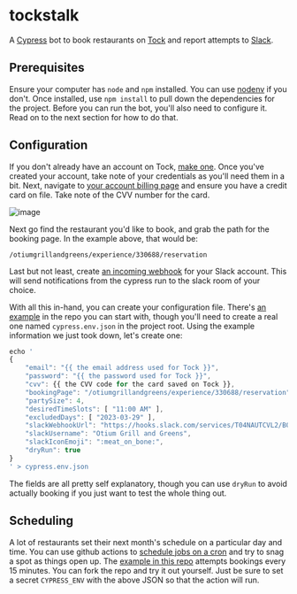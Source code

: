 # tockstalk

A [Cypress](https://docs.cypress.io/guides/overview/why-cypress) bot to book restaurants on [Tock](exploretock.com) and report attempts to [Slack](https://slack.com).

## Prerequisites

Ensure your computer has `node` and `npm` installed. You can use [nodenv](https://github.com/nodenv/nodenv#installation) if you don't. Once installed,
use `npm install` to pull down the dependencies for the project. Before you can run the bot, you'll also need to configure it. Read on to the next section for
how to do that.

## Configuration

If you don't already have an account on Tock, [make one](https://www.exploretock.com/signup). Once you've created your account, take note 
of your credentials as you'll need them in a bit. Next, navigate to [your account billing page](https://www.exploretock.com/profile/account/billing) 
and ensure you have a credit card on file. Take note of the CVV number for the card.

![image](https://user-images.githubusercontent.com/160452/228451227-fe38296a-e545-4bfc-a94c-de605b206e81.png)

Next go find the restaurant you'd like to book, and grab the path for the booking page. In the example above, that would be:

```
/otiumgrillandgreens/experience/330688/reservation
```

Last but not least, create [an incoming webhook](https://api.slack.com/incoming-webhooks) for your Slack account. This will send notifications 
from the cypress run to the slack room of your choice.

With all this in-hand, you can create your configuration file. There's [an example](./cypress.env.example.json) in the repo you can start with, 
though you'll need to create a real one named `cypress.env.json` in the project root. Using the example information we just took down, let's
create one:

```js
echo '
{
	"email": "{{ the email address used for Tock }}",
	"password": "{{ the password used for Tock }}",
	"cvv": {{ the CVV code for the card saved on Tock }},
	"bookingPage": "/otiumgrillandgreens/experience/330688/reservation",
	"partySize": 4,
	"desiredTimeSlots": [ "11:00 AM" ],
	"excludedDays": [ "2023-03-29" ],
	"slackWebhookUrl": "https://hooks.slack.com/services/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",
	"slackUsername": "Otium Grill and Greens",
	"slackIconEmoji": ":meat_on_bone:",
	"dryRun": true
}
' > cypress.env.json
```

The fields are all pretty self explanatory, though you can use `dryRun` to avoid actually booking if you just want to test the whole thing out.

## Scheduling

A lot of restaurants set their next month's schedule on a particular day and time. You can use github actions to 
[schedule jobs on a cron](https://docs.github.com/en/actions/using-workflows/events-that-trigger-workflows#schedule) and try to snag a spot as things
open up. The [example in this repo](.github/workflows/schedule.yml) attempts bookings every 15 minutes. You can fork the repo and try it out yourself. 
Just be sure to set a secret `CYPRESS_ENV` with the above JSON so that the action will run.
